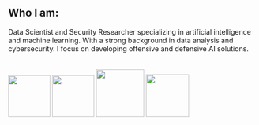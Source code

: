 ## Who I am:
Data Scientist and Security Researcher specializing in artificial intelligence and machine learning. With a strong background in data analysis and cybersecurity. I focus on developing offensive and defensive AI solutions.
<br>
<br>
<br>
<img src="https://github.com/user-attachments/assets/e11f8d82-e55a-442c-aa9c-1c2feb894a0d" width="85" height="85" />
<img src="https://github.com/user-attachments/assets/95f603dc-a13c-4f5c-8d88-82e84945e3d1" width="85" height="85" />
<img src="https://github.com/user-attachments/assets/8dadd17f-450a-40d4-962e-b7a1711a2d02" width="97" height="97" />
<img src="https://github.com/user-attachments/assets/fb0e974c-8ea6-4c15-a287-54d774b192d6" width="87" height="87" />

